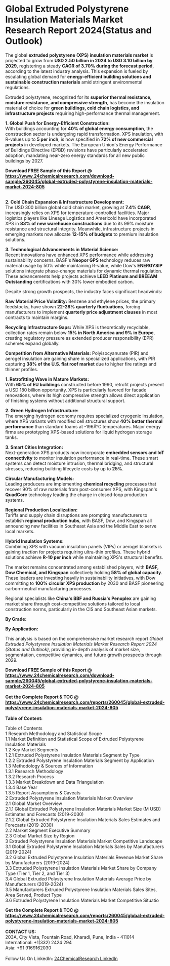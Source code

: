 <h1>Global Extruded Polystyrene Insulation Materials Market Research Report 2024(Status and Outlook)</h1><p>The global <strong>extruded polystyrene (XPS) insulation materials market</strong> is projected to grow from <strong>USD 2.50 billion in 2024 to USD 3.10 billion by 2029</strong>, registering a steady <strong>CAGR of 3.70% during the forecast period</strong>, according to the latest industry analysis. This expansion is fueled by escalating global demand for <strong>energy-efficient building solutions and sustainable construction materials</strong> amid stringent environmental regulations.</p><p>Extruded polystyrene, recognized for its <strong>superior thermal resistance, moisture resistance, and compressive strength</strong>, has become the insulation material of choice for <strong>green buildings, cold chain logistics, and infrastructure projects</strong> requiring high-performance thermal management.</p><p><strong>1. Global Push for Energy-Efficient Construction:</strong><br>
With buildings accounting for <strong>40% of global energy consumption</strong>, the construction sector is undergoing rapid transformation. XPS insulation, with R-values up to <strong>5 per inch</strong>, is now specified in <strong>72% of new commercial projects</strong> in developed markets. The European Union's Energy Performance of Buildings Directive (EPBD) revisions have particularly accelerated adoption, mandating near-zero energy standards for all new public buildings by 2027.</p><div><b>Download FREE Sample of this Report @ 
            <a href="https://www.24chemicalresearch.com/download-sample/260045/global-extruded-polystyrene-insulation-materials-market-2024-805">
            https://www.24chemicalresearch.com/download-sample/260045/global-extruded-polystyrene-insulation-materials-market-2024-805</a></b></div><br><p><strong>2. Cold Chain Expansion &amp; Infrastructure Development:</strong><br>
The USD 300 billion global cold chain market, growing at <strong>7.4% CAGR</strong>, increasingly relies on XPS for temperature-controlled facilities. Major logistics players like Lineage Logistics and Americold have incorporated XPS in <strong>83% of new warehouse constructions</strong> due to its 99% moisture resistance and structural integrity. Meanwhile, infrastructure projects in emerging markets now allocate <strong>12-15% of budgets</strong> to premium insulation solutions.</p><p><strong>3. Technological Advancements in Material Science:</strong><br>
Recent innovations have enhanced XPS performance while addressing sustainability concerns. BASF's <strong>Neopor GPS</strong> technology reduces raw material usage by 50% while maintaining R-value, while Dow's <strong>ENERGYSIP</strong> solutions integrate phase-change materials for dynamic thermal regulation. These advancements help projects achieve <strong>LEED Platinum and BREEAM Outstanding</strong> certifications with 30% lower embodied carbon.</p><p>Despite strong growth prospects, the industry faces significant headwinds:</p><p><strong>Raw Material Price Volatility:</strong> Benzene and ethylene prices, the primary feedstocks, have shown <strong>22-28% quarterly fluctuations</strong>, forcing manufacturers to implement <strong>quarterly price adjustment clauses</strong> in most contracts to maintain margins.</p><p><strong>Recycling Infrastructure Gaps:</strong> While XPS is theoretically recyclable, collection rates remain below <strong>15% in North America and 9% in Europe</strong>, creating regulatory pressure as extended producer responsibility (EPR) schemes expand globally.</p><p><strong>Competition from Alternative Materials:</strong> Polyisocyanurate (PIR) and aerogel insulation are gaining share in specialized applications, with PIR capturing <strong>38% of the U.S. flat roof market</strong> due to higher fire ratings and thinner profiles.</p><p><strong>1. Retrofitting Wave in Mature Markets:</strong><br>
With <strong>65% of EU buildings</strong> constructed before 1990, retrofit projects present a USD 180 billion opportunity. XPS is particularly favored for facade renovations, where its high compressive strength allows direct application of finishing systems without additional structural support.</p><p><strong>2. Green Hydrogen Infrastructure:</strong><br>
The emerging hydrogen economy requires specialized cryogenic insulation, where XPS variants with modified cell structures show <strong>40% better thermal performance</strong> than standard foams at -196Â°C temperatures. Major energy firms are prototyping XPS-based solutions for liquid hydrogen storage tanks.</p><p><strong>3. Smart Cities Integration:</strong><br>
Next-generation XPS products now incorporate <strong>embedded sensors and IoT connectivity</strong> to monitor insulation performance in real-time. These smart systems can detect moisture intrusion, thermal bridging, and structural stresses, reducing building lifecycle costs by up to <strong>25%</strong>.</p><p><strong>Circular Manufacturing Models:</strong><br>
    Leading producers are implementing <strong>chemical recycling</strong> processes that recover 90% of raw materials from post-consumer XPS, with Kingspan's <strong>QuadCore</strong> technology leading the charge in closed-loop production systems.</p><p><strong>Regional Production Localization:</strong><br>
    Tariffs and supply chain disruptions are prompting manufacturers to establish <strong>regional production hubs</strong>, with BASF, Dow, and Kingspan all announcing new facilities in Southeast Asia and the Middle East to serve local markets.</p><p><strong>Hybrid Insulation Systems:</strong><br>
    Combining XPS with vacuum insulation panels (VIPs) or aerogel blankets is gaining traction for projects requiring ultra-thin profiles. These hybrid solutions achieve <strong>R-10 per inch</strong> while maintaining XPS's structural benefits.</p><p>The market remains concentrated among established players, with <strong>BASF, Dow Chemical, and Kingspan</strong> collectively holding <strong>58% of global capacity</strong>. These leaders are investing heavily in sustainability initiatives, with Dow committing to <strong>100% circular XPS production</strong> by 2030 and BASF pioneering carbon-neutral manufacturing processes.</p><p>Regional specialists like <strong>China's BBF and Russia's Penoplex</strong> are gaining market share through cost-competitive solutions tailored to local construction norms, particularly in the CIS and Southeast Asian markets.</p><p><strong>By Grade:</strong></p><p><strong>By Application:</strong></p><p>This analysis is based on the comprehensive market research report <em>Global Extruded Polystyrene Insulation Materials Market Research Report 2024 (Status and Outlook)</em>, providing in-depth analysis of market size, segmentation, competitive dynamics, and future growth prospects through 2029.</p><div><b>Download FREE Sample of this Report @ 
            <a href="https://www.24chemicalresearch.com/download-sample/260045/global-extruded-polystyrene-insulation-materials-market-2024-805">
            https://www.24chemicalresearch.com/download-sample/260045/global-extruded-polystyrene-insulation-materials-market-2024-805</a></b></div><br><div><b>Get the Complete Report & TOC @ 
            <a href="https://www.24chemicalresearch.com/reports/260045/global-extruded-polystyrene-insulation-materials-market-2024-805">
            https://www.24chemicalresearch.com/reports/260045/global-extruded-polystyrene-insulation-materials-market-2024-805</a></b></div><br>
            <b>Table of Content:</b><p>Table of Contents<br />
1 Research Methodology and Statistical Scope<br />
1.1 Market Definition and Statistical Scope of Extruded Polystyrene Insulation Materials<br />
1.2 Key Market Segments<br />
1.2.1 Extruded Polystyrene Insulation Materials Segment by Type<br />
1.2.2 Extruded Polystyrene Insulation Materials Segment by Application<br />
1.3 Methodology & Sources of Information<br />
1.3.1 Research Methodology<br />
1.3.2 Research Process<br />
1.3.3 Market Breakdown and Data Triangulation<br />
1.3.4 Base Year<br />
1.3.5 Report Assumptions & Caveats<br />
2 Extruded Polystyrene Insulation Materials Market Overview<br />
2.1 Global Market Overview<br />
2.1.1 Global Extruded Polystyrene Insulation Materials Market Size (M USD) Estimates and Forecasts (2019-2030)<br />
2.1.2 Global Extruded Polystyrene Insulation Materials Sales Estimates and Forecasts (2019-2030)<br />
2.2 Market Segment Executive Summary<br />
2.3 Global Market Size by Region<br />
3 Extruded Polystyrene Insulation Materials Market Competitive Landscape<br />
3.1 Global Extruded Polystyrene Insulation Materials Sales by Manufacturers (2019-2024)<br />
3.2 Global Extruded Polystyrene Insulation Materials Revenue Market Share by Manufacturers (2019-2024)<br />
3.3 Extruded Polystyrene Insulation Materials Market Share by Company Type (Tier 1, Tier 2, and Tier 3)<br />
3.4 Global Extruded Polystyrene Insulation Materials Average Price by Manufacturers (2019-2024)<br />
3.5 Manufacturers Extruded Polystyrene Insulation Materials Sales Sites, Area Served, Product Type<br />
3.6 Extruded Polystyrene Insulation Materials Market Competitive Situatio</p><div><b>Get the Complete Report & TOC @ 
            <a href="https://www.24chemicalresearch.com/reports/260045/global-extruded-polystyrene-insulation-materials-market-2024-805">
            https://www.24chemicalresearch.com/reports/260045/global-extruded-polystyrene-insulation-materials-market-2024-805</a></b></div><br><b>CONTACT US:</b><br>
            203A, City Vista, Fountain Road, Kharadi, Pune, India - 411014<br>
            International: +1(332) 2424 294<br>
            Asia: +91 9169162030 <br><br>
            Follow Us On LinkedIn: <a href="https://www.linkedin.com/company/24chemicalresearch/">24ChemicalResearch LinkedIn</a>